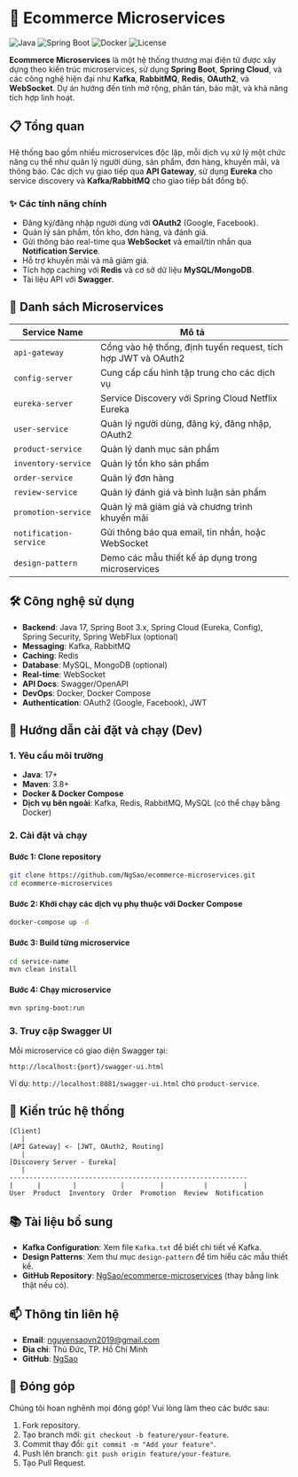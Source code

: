# 🛒 Ecommerce Microservices

![Java](https://img.shields.io/badge/Java-17+-orange) ![Spring Boot](https://img.shields.io/badge/Spring%20Boot-3.x-brightgreen) ![Docker](https://img.shields.io/badge/Docker-Compose-blue) ![License](https://img.shields.io/badge/License-MIT-yellow)

**Ecommerce Microservices** là một hệ thống thương mại điện tử được xây dựng theo kiến trúc microservices, sử dụng **Spring Boot**, **Spring Cloud**, và các công nghệ hiện đại như **Kafka**, **RabbitMQ**, **Redis**, **OAuth2**, và **WebSocket**. Dự án hướng đến tính mở rộng, phân tán, bảo mật, và khả năng tích hợp linh hoạt.

## 📋 Tổng quan

Hệ thống bao gồm nhiều microservices độc lập, mỗi dịch vụ xử lý một chức năng cụ thể như quản lý người dùng, sản phẩm, đơn hàng, khuyến mãi, và thông báo. Các dịch vụ giao tiếp qua **API Gateway**, sử dụng **Eureka** cho service discovery và **Kafka/RabbitMQ** cho giao tiếp bất đồng bộ.

### ✨ Các tính năng chính
- Đăng ký/đăng nhập người dùng với **OAuth2** (Google, Facebook).
- Quản lý sản phẩm, tồn kho, đơn hàng, và đánh giá.
- Gửi thông báo real-time qua **WebSocket** và email/tin nhắn qua **Notification Service**.
- Hỗ trợ khuyến mãi và mã giảm giá.
- Tích hợp caching với **Redis** và cơ sở dữ liệu **MySQL/MongoDB**.
- Tài liệu API với **Swagger**.

## 📂 Danh sách Microservices

| Service Name           | Mô tả                                                                 |
|------------------------|----------------------------------------------------------------------|
| `api-gateway`          | Cổng vào hệ thống, định tuyến request, tích hợp JWT và OAuth2       |
| `config-server`        | Cung cấp cấu hình tập trung cho các dịch vụ                         |
| `eureka-server`        | Service Discovery với Spring Cloud Netflix Eureka                   |
| `user-service`         | Quản lý người dùng, đăng ký, đăng nhập, OAuth2                      |
| `product-service`      | Quản lý danh mục sản phẩm                                           |
| `inventory-service`    | Quản lý tồn kho sản phẩm                                            |
| `order-service`        | Quản lý đơn hàng                                                    |
| `review-service`       | Quản lý đánh giá và bình luận sản phẩm                              |
| `promotion-service`    | Quản lý mã giảm giá và chương trình khuyến mãi                      |
| `notification-service` | Gửi thông báo qua email, tin nhắn, hoặc WebSocket                   |
| `design-pattern`       | Demo các mẫu thiết kế áp dụng trong microservices                   |

## 🛠 Công nghệ sử dụng

- **Backend**: Java 17, Spring Boot 3.x, Spring Cloud (Eureka, Config), Spring Security, Spring WebFlux (optional)
- **Messaging**: Kafka, RabbitMQ
- **Caching**: Redis
- **Database**: MySQL, MongoDB (optional)
- **Real-time**: WebSocket
- **API Docs**: Swagger/OpenAPI
- **DevOps**: Docker, Docker Compose
- **Authentication**: OAuth2 (Google, Facebook), JWT

## 🚀 Hướng dẫn cài đặt và chạy (Dev)

### 1. Yêu cầu môi trường
- **Java**: 17+
- **Maven**: 3.8+
- **Docker & Docker Compose**
- **Dịch vụ bên ngoài**: Kafka, Redis, RabbitMQ, MySQL (có thể chạy bằng Docker)

### 2. Cài đặt và chạy

#### Bước 1: Clone repository
```bash
git clone https://github.com/NgSao/ecommerce-microservices.git
cd ecommerce-microservices
```

#### Bước 2: Khởi chạy các dịch vụ phụ thuộc với Docker Compose
```bash
docker-compose up -d
```

#### Bước 3: Build từng microservice
```bash
cd service-name
mvn clean install
```

#### Bước 4: Chạy microservice
```bash
mvn spring-boot:run
```

### 3. Truy cập Swagger UI
Mỗi microservice có giao diện Swagger tại:
```
http://localhost:{port}/swagger-ui.html
```
Ví dụ: `http://localhost:8081/swagger-ui.html` cho `product-service`.

## 📡 Kiến trúc hệ thống

```plaintext
[Client]
   |
[API Gateway] <- [JWT, OAuth2, Routing]
   |
[Discovery Server - Eureka]
   |
------------------------------------------------------------
|      |        |           |         |          |         |
User  Product  Inventory  Order  Promotion  Review  Notification
```

## 📚 Tài liệu bổ sung
- **Kafka Configuration**: Xem file `Kafka.txt` để biết chi tiết về Kafka.
- **Design Patterns**: Xem thư mục `design-pattern` để tìm hiểu các mẫu thiết kế.
- **GitHub Repository**: [NgSao/ecommerce-microservices](https://github.com/NgSao/ecommerce-microservices) (thay bằng link thật nếu có).

## 📫 Thông tin liên hệ
- **Email**: nguyensaovn2019@gmail.com
- **Địa chỉ**: Thủ Đức, TP. Hồ Chí Minh
- **GitHub**: [NgSao](https://github.com/NgSao)

## 🤝 Đóng góp
Chúng tôi hoan nghênh mọi đóng góp! Vui lòng làm theo các bước sau:
1. Fork repository.
2. Tạo branch mới: `git checkout -b feature/your-feature`.
3. Commit thay đổi: `git commit -m "Add your feature"`.
4. Push lên branch: `git push origin feature/your-feature`.
5. Tạo Pull Request.

